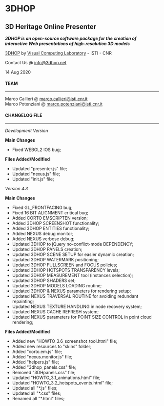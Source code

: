 **3DHOP**
=========
3D Heritage Online Presenter
----------------------------
***3DHOP is an open-source software package for the creation of interactive Web presentations of high-resolution 3D models***  

[3DHOP](http://www.3dhop.net) by [Visual Computing Laboratory](http://vcg.isti.cnr.it) - ISTI - CNR

Contact Us @ info@3dhop.net

14 Aug 2020

#### TEAM
---------

Marco Callieri       @ marco.callieri@isti.cnr.it  
Marco Potenziani     @ marco.potenziani@isti.cnr.it

#### CHANGELOG FILE
-------------------

*Development Version*  

**Main Changes**

* Fixed WEBGL2 IOS bug;

**Files Added/Modified**

* Updated "presenter.js" file;
* Updated "nexus.js" file;
* Updated "init.js" file;


*Version 4.3*  

**Main Changes**

* Fixed GL_FRONTFACING bug;
* Fixed 16 BIT ALIGNMENT critical bug;
* Added CORTO EMSCRIPTEN version;
* Added 3DHOP SCREENSHOT functionality;
* Added 3DHOP ENTITIES functionality;
* Added NEXUS debug monitor;
* Added NEXUS verbose debug;
* Updated 3DHOP to jQuery no-conflict-mode DEPENDENCY;
* Updated 3DHOP PANELS creation;
* Updated 3DHOP SCENE SETUP for easier dynamic creation;
* Updated 3DHOP WATERMARK positioning;
* Updated 3DHOP FULLSCREEN and FOCUS policies;
* Updated 3DHOP HOTSPOTS TRANSPARENCY levels;
* Updated 3DHOP MEASUREMENT tool (instances selection);
* Updated 3DHOP SHADERS set;
* Updated 3DHOP MODELS LOADING routine;
* Updated 3DHOP & NEXUS parameters for rendering setup;
* Updated NEXUS TRAVERSAL ROUTINE for avoiding redundant repainting;
* Updated NEXUS TEXTURE HANDLING in node recovery system;
* Updated NEXUS CACHE REFRESH system;
* Updated NEXUS parameters for POINT SIZE CONTROL in point cloud rendering;

**Files Added/Modified**

* Added new "HOWTO_3.6_screenshot_tool.html" file;
* Added new resources to "skins" folder;
* Added "corto.em.js" file;
* Added "nexus.monitor.js" file;
* Added "helpers.js" file;
* Added "3dhop_panels.css" file;
* Removed "3DHpanels.css" file;
* Updated "HOWTO_3.1_animations.html" file;
* Updated "HOWTO_3.2_hotspots_events.html" file;
* Updated all "*.js" files;
* Updated all "*.css" files;
* Renamed all "*.html" files;

